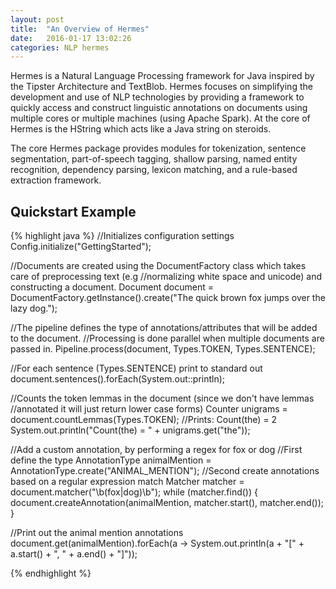 ```yaml
---
layout: post
title:  "An Overview of Hermes"
date:   2016-01-17 13:02:26
categories: NLP hermes
---
```


Hermes is a Natural Language Processing framework for Java inspired by the Tipster Architecture and TextBlob. Hermes focuses on simplifying the development and use of NLP technologies by providing a framework to quickly access and construct linguistic annotations on documents using multiple cores or multiple machines (using Apache Spark). At the core of Hermes is the HString which acts like a Java string on steroids.

The core Hermes package provides modules for tokenization, sentence segmentation, part-of-speech tagging, shallow parsing, named entity recognition, dependency parsing, lexicon matching, and a rule-based extraction framework. 

Quickstart Example
----------------------

{% highlight java %}
//Initializes configuration settings
Config.initialize("GettingStarted");

//Documents are created using the DocumentFactory class which takes care of preprocessing text (e.g
//normalizing white space and unicode) and constructing a document.
Document document = DocumentFactory.getInstance().create("The quick brown fox jumps over the lazy dog.");

//The pipeline defines the type of annotations/attributes that will be added to the document.
//Processing is done parallel when multiple documents are passed in.
Pipeline.process(document, Types.TOKEN, Types.SENTENCE);

//For each sentence (Types.SENTENCE) print to standard out
document.sentences().forEach(System.out::println);

//Counts the token lemmas in the document (since we don't have lemmas 
//annotated it will just return lower case forms)
Counter<String> unigrams = document.countLemmas(Types.TOKEN);
//Prints: Count(the) = 2
System.out.println("Count(the) = " + unigrams.get("the"));

//Add a custom annotation, by performing a regex for fox or dog
//First define the type
AnnotationType animalMention = AnnotationType.create("ANIMAL_MENTION");
//Second create annotations based on a regular expression match
Matcher matcher = document.matcher("\\b(fox|dog)\\b");
while (matcher.find()) {
  document.createAnnotation(animalMention, matcher.start(), matcher.end());
}

//Print out the animal mention annotations
document.get(animalMention).forEach(a -> System.out.println(a + "[" + a.start() + ", " + a.end() + "]"));

{% endhighlight %}

[jekyll-gh]: https://github.com/jekyll/jekyll
[jekyll]:    http://jekyllrb.com
